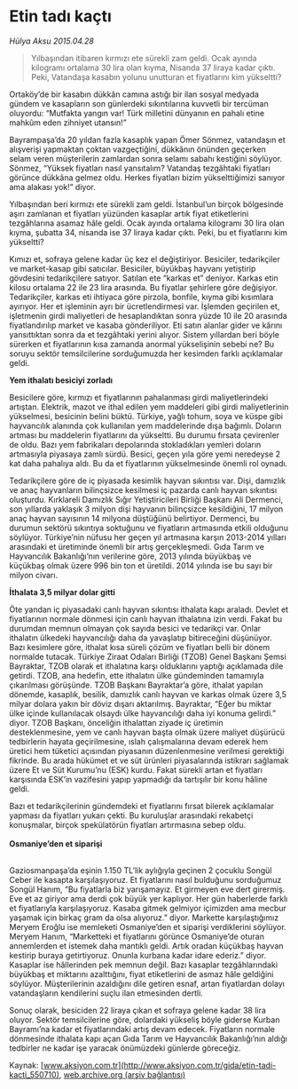 # Etin tadı kaçtı

*Hülya Aksu 2015.04.28*

<div class="pNewsDetailMainContent" itemprop="articleBody">
 <blockquote>
  <p>
   Yılbaşından itibaren kırmızı ete sürekli zam geldi. Ocak ayında kilogramı ortalama 30 lira olan kıyma, Nisanda 37 liraya kadar çıktı. Peki, Vatandaşa kasabın yolunu unutturan et fiyatlarını kim yükseltti?
  </p>
 </blockquote>
 <p>
  Ortaköy’de bir kasabın dükkân camına astığı bir ilan sosyal medyada gündem ve kasapların son günlerdeki sıkıntılarına kuvvetli bir tercüman oluyordu: “Mutfakta yangın var! Türk milletini dünyanın en pahalı etine mahkûm eden zihniyet utansın!”
 </p>
 <p>
  Bayrampaşa’da 20 yıldan fazla kasaplık yapan Ömer Sönmez, vatandaşın et alışverişi yapmaktan çoktan vazgeçtiğini, dükkânın önünden geçerken selam veren müşterilerin zamlardan sonra selamı sabahı kestiğini söylüyor. Sönmez, “Yüksek fiyatları nasıl yansıtalım? Vatandaş tezgâhtaki fiyatları görünce dükkâna gelmez oldu. Herkes fiyatları bizim yükselttiğimizi sanıyor ama alakası yok!” diyor.
 </p>
 <p>
  Yılbaşından beri kırmızı ete sürekli zam geldi. İstanbul’un birçok bölgesinde aşırı zamlanan et fiyatları yüzünden kasaplar artık fiyat etiketlerini tezgâhlarına asamaz hâle geldi. Ocak ayında ortalama kilogramı 30 lira olan kıyma, şubatta 34, nisanda ise 37 liraya kadar çıktı. Peki, bu et fiyatlarını kim yükseltti?
 </p>
 <p>
  Kımızı et, sofraya gelene kadar üç kez el değiştiriyor. Besiciler, tedarikçiler ve market-kasap gibi satıcılar. Besiciler, büyükbaş hayvanı yetiştirip gövdesini tedarikçilere satıyor. Satılan ete “karkas et” deniyor. Karkas etin kilosu ortalama 22 ile 23 lira arasında. Bu fiyatlar şehirlere göre değişiyor. Tedarikçiler, karkas eti ihtiyaca göre pirzola, bonfile, kıyma gibi kısımlara ayırıyor. Her et işleminin ayrı bir ücretlendirmesi var. İşlemden geçirilen et, işletmenin girdi maliyetleri de hesaplandıktan sonra yüzde 10 ile 20 arasında fiyatlandırılıp market ve kasaba gönderiliyor. Eti satın alanlar gider ve kârını yansıttıktan sonra da et tezgâhtaki yerini alıyor. Sistem yıllardan beri böyle sürerken et fiyatlarının kısa zamanda anormal yükselişinin sebebi ne? Bu soruyu sektör temsilcilerine sorduğumuzda her kesimden farklı açıklamalar geldi.
 </p>
 <p>
  <strong>
   Yem ithalatı besiciyi zorladı
  </strong>
 </p>
 <p>
  Besicilere göre, kırmızı et fiyatlarının pahalanması girdi maliyetlerindeki artıştan. Elektrik, mazot ve ithal edilen yem maddeleri gibi girdi maliyetlerinin yükselmesi, besicinin belini büktü. Türkiye, yağlı tohum, soya ve küspe gibi hayvancılık alanında çok kullanılan yem maddelerinde dışa bağımlı. Doların artması bu maddelerin fiyatlarını da yükseltti. Bu durumu fırsata çevirenler de oldu. Bazı yem fabrikaları depolarında stokladıkları yemleri doların artmasıyla piyasaya zamlı sürdü. Besici, geçen yıla göre yemi neredeyse 2 kat daha pahalıya aldı. Bu da et fiyatlarının yükselmesinde önemli rol oynadı.
 </p>
 <p>
  Tedarikçilere göre de iç piyasada kesimlik hayvan sıkıntısı var. Dişi, damızlık ve anaç hayvanların bilinçsizce kesilmesi iç pazarda canlı hayvan sıkıntısı oluşturdu. Kırklareli Damızlık Sığır Yetiştiricileri Birliği Başkanı Ali Dermenci, son yıllarda yaklaşık 3 milyon dişi hayvanın bilinçsizce kesildiğini, 17 milyon anaç hayvan sayısının 14 milyona düştüğünü belirtiyor. Dermenci, bu durumun sektörü sıkıntıya soktuğunu ve fiyatların artmasında etkili olduğunu söylüyor. Türkiye’nin nüfusu her geçen yıl artmasına karşın 2013-2014 yılları arasındaki et üretiminde önemli bir artış gerçekleşmedi. Gıda Tarım ve Hayvancılık Bakanlığı’nın verilerine göre, 2013 yılında büyükbaş ve küçükbaş olmak üzere 996 bin ton et üretildi. 2014 yılında ise bu sayı bir milyon civarı.
 </p>
 <p>
  <strong>
   İthalata 3,5 milyar dolar gitti
  </strong>
 </p>
 <p>
  Öte yandan iç piyasadaki canlı hayvan sıkıntısı ithalata kapı araladı. Devlet et fiyatlarının normale dönmesi için canlı hayvan ithalatına izin verdi. Fakat bu durumdan memnun olmayan çok sayıda besici ve tedarikçi var. Onlar ithalatın ülkedeki hayvancılığı daha da yavaşlatıp bitireceğini düşünüyor. Bazı kesimlere göre, ithalat kısa süreli çözüm ve fiyatları belli bir dönem normalde tutacak. Türkiye Ziraat Odaları Birliği (TZOB) Genel Başkanı Şemsi Bayraktar, TZOB olarak et ithalatına karşı olduklarını yaptığı açıklamada dile getirdi. TZOB, ana hedefin, ette ithalatın ülke gündeminden tamamıyla çıkarılması görüşünde. TZOB Başkanı Bayraktar’a göre, ithalat yapılan dönemde, kasaplık, besilik, damızlık canlı hayvan ve karkas olmak üzere 3,5 milyar dolara yakın bir döviz dışarı aktarılmış. Bayraktar, “Eğer bu miktar ülke içinde kullanılacak olsaydı ülke hayvancılığı daha iyi konuma gelirdi.” diyor. TZOB Başkanı, önceliğin ithalattan ziyade iç üretimin desteklenmesine, yem ve canlı hayvan başta olmak üzere maliyet düşürücü tedbirlerin hayata geçirilmesine, ıslah çalışmalarına devam ederek hem üretici hem tüketici açısından piyasanın düzenlenmesine verilmesi gerektiği fikrinde. Bu arada hükümet et ve süt ürünleri piyasalarında istikrarı sağlamak üzere Et ve Süt Kurumu’nu (ESK) kurdu. Fakat sürekli artan et fiyatları karşısında ESK’in vazifesini yapıp yapmadığı da tartışılır bir konu hâline geldi.
 </p>
 <p>
  Bazı et tedarikçilerinin gündemdeki et fiyatlarını fırsat bilerek açıklamalar yapması da fiyatları yukarı çekti. Bu kuruluşlar arasındaki rekabetçi konuşmalar, birçok spekülatörün fiyatları artırmasına sebep oldu.
  <br>
   <br>
    <strong>
     Osmaniye’den et siparişi
    </strong>
   </br>
  </br>
 </p>
 <p>
  Gaziosmanpaşa’da eşinin 1.150 TL’lik aylığıyla geçinen 2 çocuklu Songül Ceber ile kasapta karşılaşıyoruz. Et fiyatlarını nasıl bulduğunu sorduğumuz Songül Hanım, “Bu fiyatlarla biz yarışamayız. Et girmeyen eve dert girermiş. Eve et az giriyor ama derdi çok büyük yer kaplıyor. Her gün haberlerde farklı et fiyatlarıyla karşılaşıyoruz. Kasaba gitmek gelmiyor içimizden ama mecbur yaşamak için birkaç gram da olsa alıyoruz.” diyor. Markette karşılaştığımız Meryem Eroğlu ise memleketi Osmaniye’den et siparişi verdiklerini söylüyor. Meryem Hanım, “Marketteki et fiyatlarını görünce Osmaniye’de oturan annemlerden et istemek daha mantıklı geldi. Artık oradan küçükbaş hayvan kestirip buraya getirtiyoruz. Onunla kurbana kadar idare ederiz.” diyor. Kasaplar ise hâllerinden pek memnun değil. Bazı kasaplar tezgâhlarındaki büyükbaş et miktarını azalttığını, fiyat etiketlerini de asmaz hâle geldiğini söylüyor. Müşterilerinin azaldığını dile getiren esnaf, artan fiyatlardan dolayı vatandaşların kendilerini suçlu ilan etmesinden dertli.
 </p>
 <p>
  Sonuç olarak, besiciden 22 liraya çıkan et sofraya gelene kadar 38 lira oluyor. Sektör temsilcilerine göre, dolardaki yükseliş böyle giderse Kurban Bayramı’na kadar et fiyatlarındaki artış devam edecek. Fiyatların normale dönmesinde ithalata kapı açan Gıda Tarım ve Hayvancılık Bakanlığı’nın aldığı tedbirler ne kadar işe yaracak önümüzdeki günlerde göreceğiz.
 </p>
</div>


Kaynak: [www.aksiyon.com.tr](http://www.aksiyon.com.tr/gida/etin-tadi-kacti_550710), [web.archive.org (arşiv bağlantısı)](http://web.archive.org/web/20150807162438/http://www.aksiyon.com.tr/gida/etin-tadi-kacti_550710)
